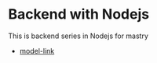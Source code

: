 # Backend with Nodejs
This is backend series in Nodejs for mastry 
- [model-link](https://app.eraser.io/workspace/YtPqZ1VogxGy1jzIDkzj)
